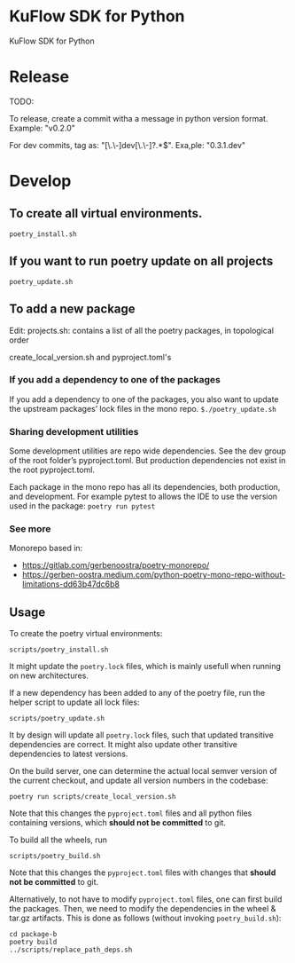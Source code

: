 # KuFlow SDK for Python

KuFlow SDK for Python

# Release

TODO:

To release, create a commit witha a message in python version format. Example: "v0.2.0"

For dev commits, tag as: "[\\.\\-]dev[\\.\\-]?.\*$".
Exa,ple: "0.3.1.dev"

# Develop

## To create all virtual environments.

`poetry_install.sh`

## If you want to run poetry update on all projects

`poetry_update.sh`

## To add a new package

Edit:
projects.sh: contains a list of all the poetry packages, in topological order

create_local_version.sh and pyproject.toml's

### If you add a dependency to one of the packages

If you add a dependency to one of the packages, you also want to update the upstream packages’ lock files in the mono repo.
`$./poetry_update.sh`

### Sharing development utilities

Some development utilities are repo wide dependencies. See the dev group of the root folder’s pyproject.toml. But production dependencies not exist in the root pyproject.toml.

Each package in the mono repo has all its dependencies, both production, and development. For example pytest to allows the IDE to use the version used in the package: `poetry run pytest`

### See more

Monorepo based in:

- https://gitlab.com/gerbenoostra/poetry-monorepo/
- https://gerben-oostra.medium.com/python-poetry-mono-repo-without-limitations-dd63b47dc6b8

## Usage

To create the poetry virtual environments:

```shell
scripts/poetry_install.sh
```

It might update the `poetry.lock` files, which is mainly usefull when running on new architectures.

If a new dependency has been added to any of the poetry file, run the helper script to update all lock files:

```shell
scripts/poetry_update.sh
```

It by design will update all `poetry.lock` files, such that updated transitive dependencies are correct.
It might also update other transitive dependencies to latest versions.

On the build server, one can determine the actual local semver version of the current checkout, and update all version numbers in the codebase:

```shell
poetry run scripts/create_local_version.sh
```

Note that this changes the `pyproject.toml` files and all python files containing versions, which **should not be committed** to git.

To build all the wheels, run

```shell
scripts/poetry_build.sh
```

Note that this changes the `pyproject.toml` files with changes that **should not be committed** to git.

Alternatively, to not have to modify `pyproject.toml` files, one can first build the packages.
Then, we need to modify the dependencies in the wheel & tar.gz artifacts.
This is done as follows (without invoking `poetry_build.sh`):

```shell
cd package-b
poetry build
../scripts/replace_path_deps.sh
```
